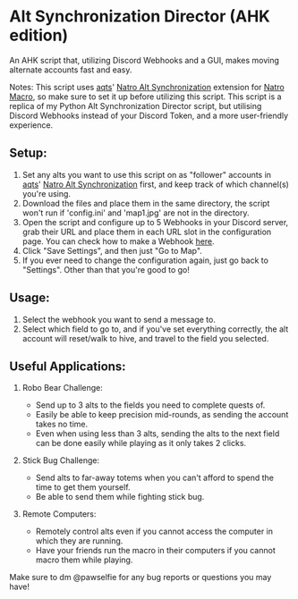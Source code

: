 # Alt Synchronization Director (AHK edition)
An AHK script that, utilizing Discord Webhooks and a GUI, makes moving alternate accounts fast and easy.

Notes:
This script uses [aqts](https://github.com/aqts-aqts)' [Natro Alt Synchronization](https://github.com/aqts-aqts/Natro-Alt-Synchronization) extension for [Natro Macro](https://github.com/NatroTeam/NatroMacro), so make sure to set it up before utilizing this script.
This script is a replica of my Python Alt Synchronization Director script, but utilising Discord Webhooks instead of your Discord Token, and a more user-friendly experience.

## Setup:
1. Set any alts you want to use this script on as "follower" accounts in [aqts](https://github.com/aqts-aqts)' [Natro Alt Synchronization](https://github.com/aqts-aqts/Natro-Alt-Synchronization) first, and keep track of which channel(s) you're using.
2. Download the files and place them in the same directory, the script won't run if 'config.ini' and 'map1.jpg' are not in the directory.
3. Open the script and configure up to 5 Webhooks in your Discord server, grab their URL and place them in each URL slot in the configuration page. You can check how to make a Webhook [here](https://support.discord.com/hc/en-us/articles/228383668-Intro-to-Webhooks).
4. Click "Save Settings", and then just "Go to Map".
5. If you ever need to change the configuration again, just go back to "Settings". Other than that you're good to go!

## Usage:
1. Select the webhook you want to send a message to.
2. Select which field to go to, and if you've set everything correctly, the alt account will reset/walk to hive, and travel to the field you selected.

## Useful Applications:
1. Robo Bear Challenge:
    -   Send up to 3 alts to the fields you need to complete quests of.
    -   Easily be able to keep precision mid-rounds, as sending the account takes no time.
    -   Even when using less than 3 alts, sending the alts to the next field can be done easily while playing as it only takes 2 clicks. 

2. Stick Bug Challenge:
    -   Send alts to far-away totems when you can't afford to spend the time to get them yourself.
    -   Be able to send them while fighting stick bug.

3. Remote Computers:
    -   Remotely control alts even if you cannot access the computer in which they are running.
    -   Have your friends run the macro in their computers if you cannot macro them while playing.

Make sure to dm @pawselfie for any bug reports or questions you may have!